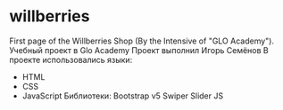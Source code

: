 # willberries
First page of the Willberries Shop (By the Intensive of "GLO Academy").
Учебный проект в Glo Academy 
Проект выполнил Игорь Семёнов
В проекте использовались языки:
- HTML
- CSS
- JavaScript
Библиотеки:
Bootstrap v5
Swiper Slider JS
